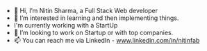 - 👋 Hi, I’m Nitin Sharma, a Full Stack Web developer
- 👀 I’m interested in learning and then implementing things.
- I'm currently working with a StartUp
- 💞️ I’m looking to work on Startup or with top companies.
- 📫 You can reach me via LinkedIn - www.linkedin.com/in/nitinfab

<!---
nitinfab/nitinfab is a ✨ special ✨ repository because its `README.md` (this file) appears on your GitHub profile.
You can click the Preview link to take a look at your changes.
--->
